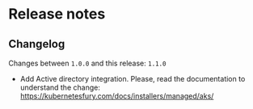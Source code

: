 # Release notes

## Changelog

Changes between `1.0.0` and this release: `1.1.0`

- Add Active directory integration. 
Please, read the documentation to understand the change: https://kubernetesfury.com/docs/installers/managed/aks/
